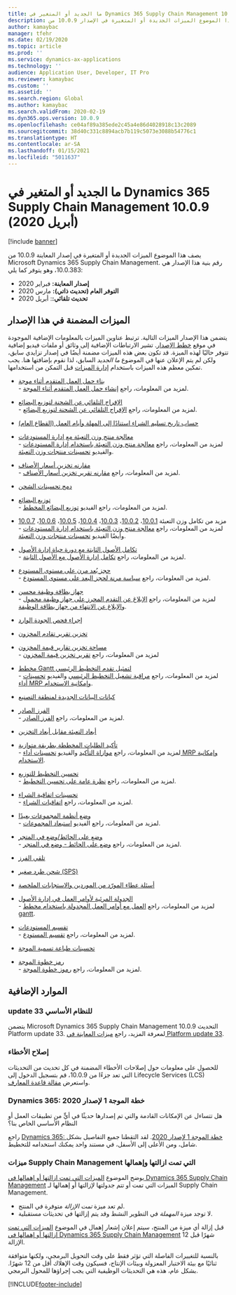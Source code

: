 ```yaml
---
title: ما الجديد أو المتغير في Dynamics 365 Supply Chain Management 10.0.9 (أبريل 2020)
description: يصف هذا الموضوع الميزات الجديدة أو المتغيرة في الإصدار 10.0.9 من Dynamics 365 Supply Chain Management.
author: kamaybac
manager: tfehr
ms.date: 02/19/2020
ms.topic: article
ms.prod: ''
ms.service: dynamics-ax-applications
ms.technology: ''
audience: Application User, Developer, IT Pro
ms.reviewer: kamaybac
ms.custom: ''
ms.assetid: ''
ms.search.region: Global
ms.author: kamaybac
ms.search.validFrom: 2020-02-19
ms.dyn365.ops.version: 10.0.9
ms.openlocfilehash: ce04af89a385ede2c45a4e86d4028918c13c2089
ms.sourcegitcommit: 38d40c331c8894acb7b119c5073e3088b54776c1
ms.translationtype: HT
ms.contentlocale: ar-SA
ms.lasthandoff: 01/15/2021
ms.locfileid: "5011637"
---
```

# <a name="whats-new-or-changed-in-dynamics-365-supply-chain-management-1009-april-2020"></a>ما الجديد أو المتغير في Dynamics 365 Supply Chain Management 10.0.9 (أبريل 2020)

[!include [banner](../includes/banner.md)]

يصف هذا الموضوع الميزات الجديدة أو المتغيرة في إصدار المعاينة 10.0.9 من Microsoft Dynamics 365 Supply Chain Management. رقم بنية هذا الإصدار هي 10.0.383، وهو يتوفر كما يلي:

- **إصدار المعاينة:** فبراير 2020
- **التوفر العام (تحديث ذاتي):** مارس 2020
- **تحديث تلقائي:**: أبريل 2020

## <a name="features-included-in-this-release"></a>الميزات المضمنة في هذا الإصدار

يتضمن هذا الإصدار الميزات التالية. ترتبط عناوين الميزات بالمعلومات الإضافية الموجودة في موقع [خطط الإصدار](https://docs.microsoft.com/dynamics365/release-plans/). تشير الارتباطات الإضافية إلى وثائق أو ملفات فيديو إضافية تتوفر حاليًا لهذه الميزة. قد تكون بعض هذه الميزات مضمنة أيضًا في إصدار تزايدي سابق، ولكن لم يتم الإعلان عنها في الموضوع *ما الجديد* السابق، لذا نقوم بإضافتها هنا. يجب تمكين معظم هذه الميزات باستخدام [إدارة الميزات](../../fin-ops-core/fin-ops/get-started/feature-management/feature-management-overview.md) قبل التمكن من استخدامها.

- [بناء حمل العمل المتقدم أثناء موجة](https://docs.microsoft.com/dynamics365-release-plan/2019wave2/dynamics365-supply-chain-management/advanced-load-building-during-wave)<br> - لمزيد من المعلومات، راجع [إنشاء حمل العمل المتقدم أثناء الموجة‬](../warehousing/advanced-load-building-during-wave.md).

- [الإفراج التلقائي عن الشحنة لتوزيع البضائع](https://docs.microsoft.com/dynamics365-release-plan/2019wave2/dynamics365-supply-chain-management/auto-release-shipment-cross-dock)<br> - لمزيد من المعلومات، راجع [الإفراج التلقائي عن الشحنة لتوزيع البضائع‬](../warehousing/auto-release-shipment-for-cross-docking.md).

- [حساب تاريخ تسليم الشراء استنادًا إلى المهلة وأيام العمل (القطاع العام)](https://docs.microsoft.com/dynamics365-release-plan/2020wave1/dynamics365-supply-chain-management/calculate-po-delivery-date-based-lead-times-working-days-public-sector)

- [معالجة منتج وزن التعبئة مع إدارة المستودعات](https://docs.microsoft.com/dynamics365-release-plan/2020wave1/dynamics365-supply-chain-management/catch-weight-product-processing-warehouse-management)<br> - لمزيد من المعلومات، راجع [معالجة منتج وزن التعبئة‬ باستخدام إدارة المستودعات‬](../warehousing/catch-weight-processing.md) والفيديو [تحسينات منتجات وزن التعبئة](https://www.microsoft.com/videoplayer/embed/RE4jzx8).

- [مقارنه تخزين أسعار الأصناف](https://docs.microsoft.com/dynamics365-release-plan/2020wave1/dynamics365-supply-chain-management/compare-item-price-storage)<br> - لمزيد من المعلومات، راجع [مقارنه تقرير تخزين أسعار الأصناف‬](../cost-management/compare-item-price.md).

- [دمج تحسينات الشحن](https://docs.microsoft.com/dynamics365-release-plan/2019wave2/dynamics365-supply-chain-management/consolidate-shipment-enhancements)

- [توزيع البضائع](https://docs.microsoft.com/dynamics365-release-plan/2019wave2/dynamics365-supply-chain-management/planned-cross-docking)<br> - لمزيد من المعلومات، راجع الفيديو [توزيع البضائع المخطط](https://www.microsoft.com/videoplayer/embed/RE4f7LF).

- مزيد من تكامل وزن التعبئة [10.0.1](https://docs.microsoft.com/dynamics365-release-plan/2019wave2/dynamics365-supply-chain-management/further-catch-weight-integration-10.0.1)، [10.0.2](https://docs.microsoft.com/dynamics365-release-plan/2019wave2/dynamics365-supply-chain-management/further-catch-weight-integration-10.0.2)، [10.0.3](https://docs.microsoft.com/dynamics365-release-plan/2019wave2/dynamics365-supply-chain-management/further-catch-weight-integration-10.0.3)، [10.0.4](https://docs.microsoft.com/dynamics365-release-plan/2019wave2/dynamics365-supply-chain-management/further-catch-weight-integration-10.0.4)، [10.0.5](https://docs.microsoft.com/dynamics365-release-plan/2019wave2/dynamics365-supply-chain-management/further-catch-weight-integration-10.0.5)، [10.0.6](https://docs.microsoft.com/dynamics365-release-plan/2019wave2/dynamics365-supply-chain-management/further-catch-weight-integration-10.0.6)، [10.0.7](https://docs.microsoft.com/dynamics365-release-plan/2019wave2/dynamics365-supply-chain-management/further-catch-weight-integration-10.0.7)<br> - لمزيد من المعلومات، راجع [معالجة منتج وزن التعبئة‬ باستخدام إدارة المستودعات‬](../warehousing/catch-weight-processing.md) وأيضًا الفيديو [تحسينات منتجات وزن التعبئة](https://www.microsoft.com/videoplayer/embed/RE4jzx8).

- [تكامل الأصول الثابتة مع دورة حياة إدارة الأصول](https://docs.microsoft.com/dynamics365-release-plan/2020wave1/dynamics365-supply-chain-management/fixed-assets-integration-asset-management-lifecycle)<br> - لمزيد من المعلومات، راجع [تكامل إدارة الأصول مع الأصول الثابتة‬](../asset-management/integration-to-fixed-assets/fixed-asset-integration.md).

- [حجز بُعد مرن على مستوى المستودع](https://docs.microsoft.com/dynamics365-release-plan/2019wave2/dynamics365-supply-chain-management/flexible-warehouse-level-dimension-reservation)<br> - لمزيد من المعلومات، راجع [سياسة مرنة لحجز البعد على مستوى المستودع](../warehousing/flexible-warehouse-level-dimension-reservation.md).

- [جهاز بطاقة وظيفة محسن](https://docs.microsoft.com/dynamics365-release-plan/2020wave1/dynamics365-supply-chain-management/improved-job-card-device)<br> - لمزيد من المعلومات، راجع [الإبلاغ عن التقدم المحرز على جهاز وظيفة محمول](../production-control/tasks/report-progress-mobile-job-device.md) و[الإبلاغ عن الانتهاء من جهاز بطاقة الوظيفة](../production-control/report-finished-job-device.md).

- [‏‫إجراء فحص الجودة‬ الوارد](https://docs.microsoft.com/dynamics365-release-plan/2019wave2/dynamics365-supply-chain-management/inbound-quality-check)

- [تخزين تقرير تقادم المخزون](https://docs.microsoft.com/dynamics365-release-plan/2019wave2/dynamics365-supply-chain-management/inventory-aging-report-storage)

- [‏‫مساحة تخزين تقارير قيمة المخزون](https://docs.microsoft.com/dynamics365-release-plan/2019wave2/dynamics365-supply-chain-management/inventory-value-report-storage)<br> - لمزيد من المعلومات، راجع [تقرير تخزين قيمة المخزون](../cost-management/inventory-value-report-storage.md)

- [مخطط Gantt لتمثيل تقدم التخطيط الرئيسي‬‏‫](https://docs.microsoft.com/dynamics365-release-plan/2019wave2/dynamics365-supply-chain-management/master-planning-progress-gantt-chart)<br> - لمزيد من المعلومات، راجع [مراقبة تشغيل التخطيط الرئيسي](../master-planning/tasks/monitor-master-planning-run.md) والفيديو [تحسينات أداء MRP وإمكانية الاستخدام](https://www.microsoft.com/videoplayer/embed/RE4myrJ).

- [كيانات البيانات الجديدة لمنطقة التصنيع](https://docs.microsoft.com/dynamics365-release-plan/2020wave1/dynamics365-supply-chain-management/new-data-entities-manufacturing-area)

- [الفرز الصادر](https://docs.microsoft.com/dynamics365-release-plan/2019wave2/dynamics365-supply-chain-management/outbound-sorting)<br> - لمزيد من المعلومات، راجع [الفرز الصادر](../warehousing/outbound-sorting.md).

- [أبعاد التعبئة مقابل أبعاد التخزين](https://docs.microsoft.com/dynamics365-release-plan/2019wave2/dynamics365-supply-chain-management/packing-vs.-storage-dimensions)

- [تأكيد الطلبات المخططة بطريقة متوازية‬‏‫](https://docs.microsoft.com/dynamics365-release-plan/2019wave2/dynamics365-supply-chain-management/parallelized-firming-planned-orders)<br> - لمزيد من المعلومات، راجع [موازاة التأكيد](../master-planning/maintain-planned-orders.md#parallelize-firming) والفيديو [تحسينات أداء MRP وإمكانية الاستخدام](https://www.microsoft.com/videoplayer/embed/RE4myrJ).

- [تحسين التخطيط للتوزيع‬‏‫](https://docs.microsoft.com/dynamics365-release-plan/2019wave2/dynamics365-supply-chain-management/planning-optimization-distribution)<br> - لمزيد من المعلومات، راجع [نظرة عامة على تحسين التخطيط‬‬](../master-planning/planning-optimization/planning-optimization-overview.md).

- [تحسينات اتفاقية الشراء](https://docs.microsoft.com/dynamics365-release-plan/2019wave2/dynamics365-supply-chain-management/purchase-agreement-enhancements)<br> - لمزيد من المعلومات، راجع [اتفاقيات الشراء](../procurement/purchase-agreements.md).

- [وضع أنظمة المجموعات بعيدًا](https://docs.microsoft.com/dynamics365-release-plan/2019wave2/dynamics365-supply-chain-management/put-away-clusters) <br> - لمزيد من المعلومات، راجع الفيديو [استبعاد المجموعات](https://www.microsoft.com/videoplayer/embed/RE4f5aB).

- [وضع على الحائط/وضع في المتجر](https://docs.microsoft.com/dynamics365-release-plan/2019wave2/dynamics365-supply-chain-management/put-wallput-store)<br> - لمزيد من المعلومات، راجع [وضع على الحائط - وضع في المتجر‬](../warehousing/put-to-wall-put-to-store.md).

- [تلقي الفرز](https://docs.microsoft.com/dynamics365-release-plan/2019wave2/dynamics365-supply-chain-management/receive-sortation)

- [شحن طرد صغير (SPS)](https://docs.microsoft.com/dynamics365-release-plan/2019wave2/dynamics365-supply-chain-management/small-package-shipping-sps)

- [أسئلة عطاء المورّد من الموردين والاستجابات الملخصة](https://docs.microsoft.com/dynamics365-release-plan/2019wave2/dynamics365-supply-chain-management/vendor-bidding-questions-vendors-summarized-responses)

- [الجدولة المرئية لأوامر العمل في إدارة الأصول](https://docs.microsoft.com/dynamics365-release-plan/2020wave1/dynamics365-supply-chain-management/visual-scheduling-work-orders-asset-management)<br> - لمزيد من المعلومات، راجع [العمل مع أوامر العمل المجدولة باستخدام مخطط gantt‬](../asset-management/work-order-scheduling/schedule-work-orders.md#gantt).

- [تقسيم المستودعات](https://docs.microsoft.com/dynamics365-release-plan/2019wave2/dynamics365-supply-chain-management/warehouse-slotting)<br> - لمزيد من المعلومات، راجع [تقسيم المستودع](../warehousing/warehouse-slotting.md).

- [تحسينات طباعة تسمية الموجة](https://docs.microsoft.com/dynamics365-release-plan/2019wave2/dynamics365-supply-chain-management/wave-label-printing-enhancements)

- [رمز خطوة الموجة](https://docs.microsoft.com/dynamics365-release-plan/2019wave2/dynamics365-supply-chain-management/wave-step-code)<br> - لمزيد من المعلومات، راجع [رموز خطوة الموجة](../warehousing/wave-step-codes.md).

## <a name="additional-resources"></a>الموارد الإضافية

### <a name="platform-update-33"></a>update 33 للنظام الأساسي

يتضمن Microsoft Dynamics 365 Supply Chain Management 10.0.9 التحديث Platform update 33. لمعرفة المزيد، راجع [ميزات المعاينة في Platform update 33](../../fin-ops-core/dev-itpro/get-started/whats-new-platform-update-33.md).

### <a name="bug-fixes"></a>إصلاح الأخطاء

للحصول على معلومات حول إصلاحات الأخطاء المضمنة في كل تحديث من التحديثات التي تعد جزءًا من 10.0.9، قم بتسجيل الدخول إلى Lifecycle Services (LCS) واستعرض [مقالة قاعدة المعارف](https://fix.lcs.dynamics.com/Issue/Details?bugId=415034&dbType=3&qc=7bdf05cf1859a5a56f4b9c0dae88fa1653d489181b3a2c1f19429225daf5724b).

### <a name="dynamics-365-2020-release-wave-1-plan"></a>Dynamics 365: خطة الموجة 1 لإصدار 2020

هل تتساءل عن الإمكانات القادمة والتي تم إصدارها حديثًا في أيٍّ من تطبيقات العمل أو النظام الأساسي الخاص بنا؟

راجع [Dynamics 365: خطة الموجة 1 لإصدار 2020](https://docs.microsoft.com/dynamics365-release-plan/2020wave1/index). لقد التقطنا جميع التفاصيل بشكل شامل، ومن الأعلى إلى الأسفل، في مستند واحد يمكنك استخدامه للتخطيط.

### <a name="removed-and-deprecated-supply-chain-management-features"></a>ميزات Supply Chain Management التي تمت ازالتها وإهمالها

يوضح الموضوع [الميزات التي تمت ازالتها أو إهمالها في Dynamics 365 Supply Chain Management](removed-deprecated-features-scm-updates.md) الميزات التي تمت أو تتم جدولتها لإزالتها أو إهمالها لـ Supply Chain Management.

- لم تعد ميزة *تمت الإزالة* متوفرة في المنتج.
- لا توجد ميزة *المهملة* في التطوير النشط وقد يتم إزالتها في تحديثات مستقبلية.

قبل إزالة أي ميزة من المنتج، سيتم إعلان إشعار إهمال في الموضوع [الميزات التي تمت إزالتها أو إهمالها في Dynamics 365 Supply Chain Management](removed-deprecated-features-scm-updates.md) 12 شهرًا قبل الإزالة.

بالنسبة للتغييرات الفاصلة التي تؤثر فقط على وقت التحويل البرمجي، ولكنها متوافقة ثنائيًا مع بيئة الاختبار المعزولة وبيئات الإنتاج، فسيكون وقت الإهلاك أقل من 12 شهرًا. بشكل عام، هذه هي التحديثات الوظيفية التي يجب إجراؤها للمحول البرمجي.


[!INCLUDE[footer-include](../../includes/footer-banner.md)]